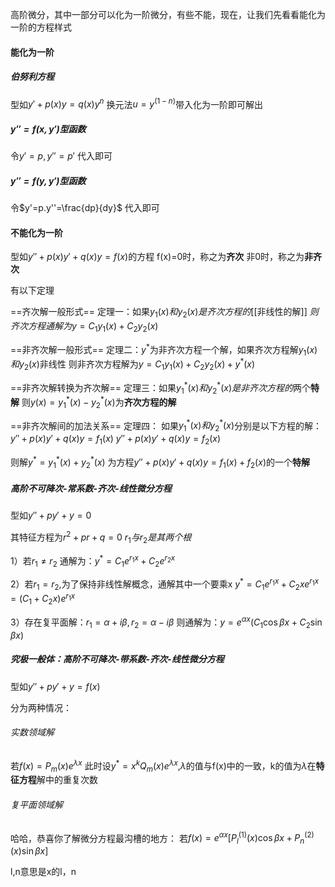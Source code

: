 高阶微分，其中一部分可以化为一阶微分，有些不能，现在，让我们先看看能化为一阶的方程样式
#### 能化为一阶
##### 伯努利方程
型如$y'+p(x)y=q(x)y^n$
换元法$u=y^(1-n)$带入化为一阶即可解出

##### $y''=f(x,y')$型函数
令$y'=p,y''=p'$
代入即可

##### $y''=f(y,y')$型函数
令$y'=p.y''=\frac{dp}{dy}$
代入即可



#### 不能化为一阶
型如$y''+p(x)y'+q(x)y=f(x)$的方程
f(x)=0时，称之为**齐次**
非0时，称之为**非齐次**

有以下定理

==齐次解一般形式==
定理一：如果$y_{1}(x)和y_{2}(x)是齐次方程的$[[非线性的解]]
$则齐次方程通解为y=C_{1}y_{1}(x)+C_{2}y_{2}(x)$

==非齐次解一般形式==
定理二：$y^*$为非齐次方程一个解，如果齐次方程解$y_{1}(x)和y_{2}(x)$非线性
则非齐次方程解为$y=C_{1}y_{1}(x)+C_{2}y_{2}(x)+y^*(x)$

==非齐次解转换为齐次解==
定理三：如果$y^*_{1}(x)和y^*_{2}(x)是非齐次方程的$两个**特解**
则$y(x)=y^*_{1}(x)-y^*_{2}(x)$为**齐次方程的解**

==非齐次解间的加法关系==
定理四：
如果$y^*_{1}(x)和y^*_{2}(x)$分别是以下方程的解：
$y''+p(x)y'+q(x)y=f_{1}(x)$
$y''+p(x)y'+q(x)y=f_{2}(x)$

则解$y^*=y^*_{1}(x)+y^*_{2}(x)$
为方程$y''+p(x)y'+q(x)y=f_{1}(x)+f_{2}(x)$的一个**特解**

##### 高阶不可降次-常系数-齐次-线性微分方程
型如$y''+py'+y=0$

其特征方程为$r^2+pr+q=0$
$r_{1}与r_{2}是其两个根$



1）若$r_{1}\neq r_{2}$
通解为：$y^*=C_{1}e^{r_{1}x}+C_{2}e^{r_{2}x}$

2）若$r_{1}=r_{2}$,为了保持非线性解概念，通解其中一个要乘x
$y^*=C_{1}e^{r_{1}x}+C_{2}xe^{r_{1}x}=(C_{1}+C_{2}x)e^{r_{1}x}$

3）存在复平面解：$r_{1}=\alpha+i\beta,r_{2}=\alpha-i\beta$
则通解为：$y=e^{\alpha x}(C_{1}\cos \beta x+C_{2}\sin \beta x)$


##### 究极一般体：高阶不可降次-带系数-齐次-线性微分方程
型如$y''+py'+y=f(x)$

分为两种情况：

###### 实数领域解
若$f(x)=P_{m}(x)e^{\lambda x}$
此时设$y^*=x^kQ_{m}(x)e^{\lambda x}$,$\lambda$的值与f(x)中的一致，k的值为$\lambda$在**特征方程**解中的重复次数


###### 复平面领域解
哈哈，恭喜你了解微分方程最沟槽的地方：
若$f(x)=e^{\alpha x}[P^{(1)}_{l}(x)\cos \beta x+P^{(2)}_{n}(x)\sin \beta x]$

l,n意思是x的l，n
